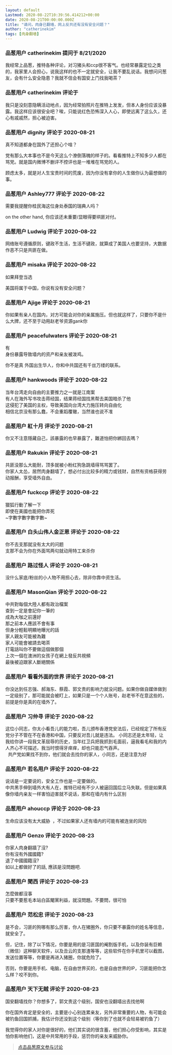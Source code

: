 ```yaml
---
layout: default
Lastmod: 2020-08-22T10:39:56.414212+00:00
date: 2020-08-21T00:00:00.000Z
title: "请问，肉身已翻墙，网上反共还有没有安全问题？"
author: "catherinekim"
tags: [肉身翻墙]
---
```



### 品葱用户 **catherinekim** 提问于 8/21/2020
    
我经常上品葱，推特各种评论，对习猪头和ccp很不客气。也经常暴露定位之类的，我家里人会担心，说我这样的也不一定就安全，让我不要乱说话。我想问问葱友，会有什么安全隐患？我就不信会有国安上门找我喝茶？
    
                

### 品葱用户 **catherinekim** 评论于 
        
我只是没刻意隐瞒活动地点，因为经常拍照片在推特上发发，但本人身份应该没暴露。我这样应该很安全吧？唉，只能说红色恐怖深入人心，即使远离了这么久，还心有戚戚然，担心被迫害。
        
                

### 品葱用户 **dignity** 评论于 2020-08-21
        
真不知道都身在国外了还担心个啥？  
  
党有那么大本事也不是今天这么个潦倒落魄的样子的。看看推特上不知多少人都在骂党。就是国内微博不删评不控评也是一堆堆在骂党的人。  
  
顾虑太多，就是对人生宝贵时间的荒废，因为你没有拿你的人生做你认为最想做的事。
        
                

### 品葱用户 **Ashley777** 评论于 2020-08-22
        
需要我提醒你桂民海这位身处泰国的瑞典人吗？  
  
on the other hand, 你应该还未重要/显眼得要垬匪对付。
        
                

### 品葱用户 **Ludwig** 评论于 2020-08-22
        
网络账号遵循原则，键政不生活，生活不键政，就算成了美国人也要坚持，大数据作恶不只是共匪在做。
        
                

### 品葱用户 **misaka** 评论于 2020-08-22
        
如果拜登当选  
  
美国将属于中国，你说有没有安全问题？
        
                

### 品葱用户 **Ajige** 评论于 2020-08-21
        
你如果有亲人在国内，对方可能会对你的亲属施压。但也就这样了，只要你不是什么大牌，还不至于动用赵老爷资源gank你
        
                

### 品葱用户 **peacefulwaters** 评论于 2020-08-21
        
有  
身份暴露导致墙内的资产和亲友被泼鸡。  
  
你不是真 外国出生华人，你和中共国还有千丝万缕的联系。
        
                

### 品葱用户 **hankwoods** 评论于 2020-08-22
        
当年台湾走向自由的主要推力之一就是江南案  
有人在海外写书攻击蒋经国，结果蒋经国找黑帮去美国暗杀了他  
这侵犯了美国的主权，导致美国向台湾大力施压转向自由化  
相信北京没有那么蠢，不会重蹈覆辙，当然谁也说不准
        
                

### 品葱用户 **紅十月** 评论于 2020-08-21
        
你又不注意隱藏自己，該暴露的也早暴露了，難道怕把你綁回去嗎？
        
                

### 品葱用户 **Rakukin** 评论于 2020-08-21
        
共匪没那么大能耐，顶多就被小粉红狗急跳墙得骂骂罢了。  
你家人太怂，居然肉身翻墙了，想必付出比较多的精力或钱财，自然有资格获得劳动报酬，享受墙外自由。
        
                

### 品葱用户 **fuckccp** 评论于 2020-08-22
        
獵狐行動了解一下  
即使在美國也能把你弄死  
~字數字數字數字數~
        
                

### 品葱用户 **白头山伟人金正恩** 评论于 2020-08-22
        
你不去支那就没有太大的问题  
支那不会为你在外面骂两句就动用特工来杀你
        
                

### 品葱用户 **路过怪人** 评论于 2020-08-21
        
没什么家底/粉丝的小人物不用担心去，除非你靠中资生活。
        
                

### 品葱用户 **MasonQian** 评论于 2020-08-22
        
中共對每個大陸人都有政治檔案  
查到一定是會記你一筆的  
成為大咖之前還好  
那之前本人應該不會有事  
但身分輕鬆明顯地曝光的話  
家人親友可能被為難  
家人可能會被請去喝茶  
打電話叫你不要做這個做那個  
上次一個在澳洲的女孩子在網上發反共視頻  
最後被迫跟家人斷絕關係
        
                

### 品葱用户 **看看外面的世界** 评论于 2020-08-21
        
你没达到任志强、郝海东、蔡霞、郭文贵的影响力就没问题。如果你做自媒体做到一定级别了，那可能就会被盯上，如果只是一个个人账号，赵老爷不在意这些的，前提是你是真的在墙外了。
        
                

### 品葱用户 **习仲寻** 评论于 2020-08-22
        
这位小同志，你太小看吾儿的能力啦，吾儿颁布香港党安法后，已经规定了所有反党分子不管在不在香港和中国，只要反对吾儿就是违法。 小同志还是太年轻，让我给你讲一段我文革屈辱的历史，当年红卫兵把我抓到毛面前，逼我看毛和我的内人齐心不可描述，我当时恨得牙痒痒，却也只能忍气吞声。  
  共产党如果找不到你，他们就会去找你的家人，小同志，还是注意为好
        
                

### 品葱用户 **若名用户** 评论于 2020-08-22
        
说话是一定要说的，安全工作也是一定要做的。  
中共黑手伸到墙外大有人在，推特已经有不少人被逼回国后立马失联。但是如果真像你墙内亲友一样害怕迫害就不说话，那和在墙内有什么区别
        
                

### 品葱用户 **ahouccp** 评论于 2020-08-23
        
生命应该没有太大威胁  ，不过如果家人还有墙内的可能有被连坐的风险
        
                

### 品葱用户 **Genzo** 评论于 2020-08-23
        
你家人肉身翻牆了沒?  
你有沒有外國國籍?   
退了中國國籍沒?  
如以上都做好了的話, 應該是沒問題吧.
        
                

### 品葱用户 **聞西** 评论于 2020-08-23
        
怎麼做都沒事  
只要不要惹毛本站白區閹黨利益，就沒問題。不要問，很可怕
        
                

### 品葱用户 **范松忠** 评论于 2020-08-23
        
是不会，习匪的狗哪有那么厉害，你人在猪圈外，你只要不暴露你的姓名等信息，就安全了。  
  
但，记住，除了以下情况，你要是用的是习匪国的阉割版手机，以及你装有巨赖（微信）这种聊天软件，以及丑云的支那渣等等，这些软件在你手机里可以截图，发送位置等等，你要是再进入猪圈，你就危险了。  
  
否则，你要是用手机、电脑，在自由世界买的，也是自由世界的IP，习匪能把你怎么样？咬不到你。
        
                

### 品葱用户 **天下无贼** 评论于 2020-08-23
        
国安翻墙找你？你想多了，郭文贵这个级别，国安也没翻墙出去找他啊  
  
你在国外肯定是安全的，主要是小心别连累亲友，另外非常重要的人物，有可能会被钓鱼回国抓捕，我估计你还没到这个级别（等你到了也就不会轻易被钓鱼了）  
  
我觉得你的家人对你是很好的，他们其实说的很含蓄，他们担心你受影响，其实是怕你影响他们，这是中共常用的手段，惩罚你的亲友来威胁你。
        
                





> [点击品葱原文参与讨论](https://pincong.rocks/question/30081)

